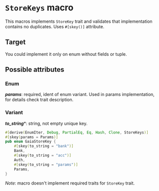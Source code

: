 # `StoreKeys` macro

This macros implements `StoreKey` trait and validates that implementation contains no duplicates. Uses `#[skey()]` attribute.

## Target

You could implement it only on enum without fields or tuple.

## Possible attributes

### Enum

***params***: required, ident of enum variant. Used in params implementation, for details check trait description.

### Variant

***to_string****: string, not empty unique key.

```rust
#[derive(EnumIter, Debug, PartialEq, Eq, Hash, Clone, StoreKeys)]
#[skey(params = Params)]
pub enum GaiaStoreKey {
    #[skey(to_string = "bank")]
    Bank,
    #[skey(to_string = "acc")]
    Auth,
    #[skey(to_string = "params")]
    Params,
}
```

*Note*: macro doesn't implement required traits for `StoreKey` trait.
